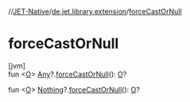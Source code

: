 //[JET-Native](../../index.md)/[de.jet.library.extension](index.md)/[forceCastOrNull](force-cast-or-null.md)

# forceCastOrNull

[jvm]\
fun &lt;[O](force-cast-or-null.md)&gt; [Any](https://kotlinlang.org/api/latest/jvm/stdlib/kotlin/-any/index.html)?.[forceCastOrNull](force-cast-or-null.md)(): [O](force-cast-or-null.md)?

fun &lt;[O](force-cast-or-null.md)&gt; [Nothing](https://kotlinlang.org/api/latest/jvm/stdlib/kotlin/-nothing/index.html)?.[forceCastOrNull](force-cast-or-null.md)(): [O](force-cast-or-null.md)?
